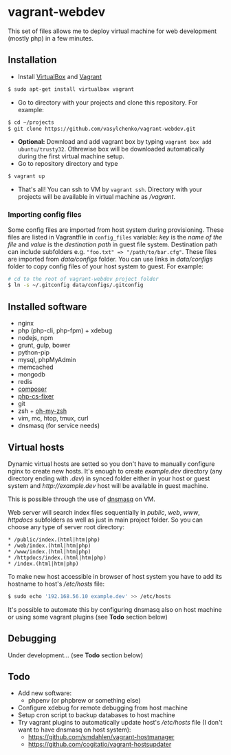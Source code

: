 vagrant-webdev
==============

This set of files allows me to deploy virtual machine for web development (mostly php) in a few minutes.

Installation
------------

* Install [VirtualBox](https://www.virtualbox.org/) and [Vagrant](http://www.vagrantup.com/)
```bash
$ sudo apt-get install virtualbox vagrant
```
* Go to directory with your projects and clone this repository. For example:
```bash
$ cd ~/projects
$ git clone https://github.com/vasylchenko/vagrant-webdev.git
```
* __Optional:__ Download and add vagrant box by typing ```vagrant box add ubuntu/trusty32```. Othrewise box will be downloaded automatically during the first virtual machine setup.
* Go to repository directory and type
```bash
$ vagrant up
```
* That's all! You can ssh to VM by ```vagrant ssh```. Directory with your projects will be available in virtual machine as _/vagrant_.

### Importing config files

Some config files are imported from host system during provisioning. These files are listed in Vagrantfile in ```config_files``` variable: _key_ is the _name of the file_ and _value_ is the _destination path_ in guest file system. Destination path can include subfolders e.g. ```"foo.txt" => "/path/to/bar.cfg"```. These files are imported from _data/configs_ folder. You can use links in _data/configs_ folder to copy config files of your host system to guest. For example:

```bash
# cd to the root of vagrant-webdev project folder
$ ln -s ~/.gitconfig data/configs/.gitconfig
```

Installed software
------------------

* nginx
* php (php-cli, php-fpm) + xdebug
* nodejs, npm
* grunt, gulp, bower
* python-pip
* mysql, phpMyAdmin
* memcached
* mongodb
* redis
* [composer](https://getcomposer.org/)
* [php-cs-fixer](https://github.com/fabpot/PHP-CS-Fixer)
* git
* zsh + [oh-my-zsh](https://github.com/robbyrussell/oh-my-zsh)
* vim, mc, htop, tmux, curl
* dnsmasq (for service needs)

Virtual hosts
---------------

Dynamic virtual hosts are setted so you don't have to manually configure nginx to create new hosts. It's enough to create _example.dev_ directory (any directory ending with _.dev_) in synced folder either in your host or guest system and _http://example.dev_ host will be available in guest machine.

This is possible through the use of [dnsmasq](http://www.thekelleys.org.uk/dnsmasq/doc.html) on VM.

Web server will search index files sequentially in _public_, _web_, _www_, _httpdocs_ subfolders as well as just in main project folder. So you can choose any type of server root directory:

    * /public/index.(html|htm|php)
    * /web/index.(html|htm|php)
    * /www/index.(html|htm|php)
    * /httpdocs/index.(html|htm|php)
    * /index.(html|htm|php)

To make new host accessible in browser of host system you have to add its hostname to host's _/etc/hosts_ file:

```bash
$ sudo echo '192.168.56.10 example.dev' >> /etc/hosts
```

It's possible to automate this by configuring dnsmasq also on host machine or using some vagrant plugins (see __Todo__ section below)

Debugging
---------

Under development... (see __Todo__ section below)

Todo
----

* Add new software:
    * phpenv (or phpbrew or something else)
* Configure xdebug for remote debugging from host machine
* Setup cron script to backup databases to host machine
* Try vagrant plugins to automatically update host's _/etc/hosts_ file (I don't want to have dnsmasq on host system):
    * https://github.com/smdahlen/vagrant-hostmanager
    * https://github.com/cogitatio/vagrant-hostsupdater
